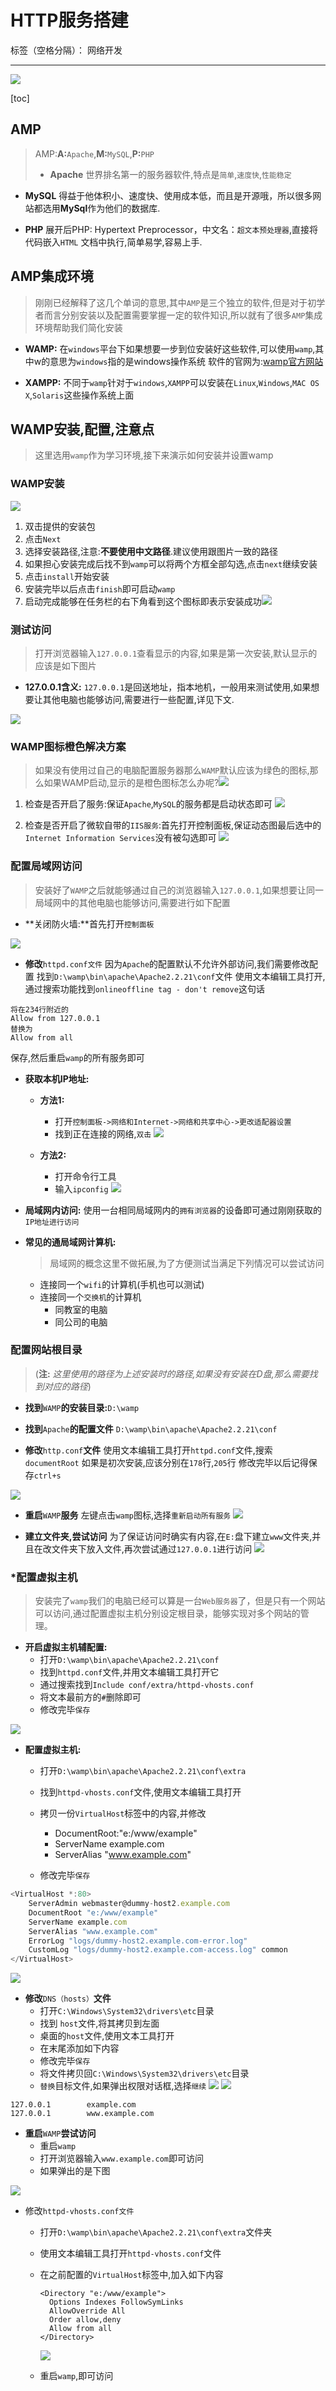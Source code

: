 # HTTP服务搭建

标签（空格分隔）： 网络开发

---

![](http://static.zybuluo.com/antumuFish/su9afswfn50b3qls3gekafqk/desk.jpg)

\[toc\]

## AMP

> AMP:**A:**`Apache`,**M:**`MySQL`,**P:**`PHP`
> 
> * **Apache**
>   世界排名第一的服务器软件,特点是`简单`,`速度快`,`性能稳定`

* **MySQL**
  得益于他体积小、速度快、使用成本低，而且是开源哦，所以很多网站都选用**MySql**作为他们的数据库.

* **PHP**
  展开后PHP: Hypertext Preprocessor，中文名：`超文本预处理器`,直接将代码嵌入`HTML` 文档中执行,简单易学,容易上手.


## AMP集成环境

> 刚刚已经解释了这几个单词的意思,其中`AMP`是三个独立的软件,但是对于初学者而言分别安装以及配置需要掌握一定的软件知识,所以就有了很多`AMP`集成环境帮助我们简化安装

* **WAMP:**
  在`windows`平台下如果想要一步到位安装好这些软件,可以使用`wamp`,其中w的意思为`windows`指的是windows操作系统
  软件的官网为:[wamp官方网站](http://www.wampserver.com/en/)

* **XAMPP:**
  不同于`wamp`针对于`windows`,`XAMPP`可以安装在`Linux`,`Windows`,`MAC OS X`,`Solaris`这些操作系统上面


## WAMP安装,配置,注意点

> 这里选用`wamp`作为学习环境,接下来演示如何安装并设置wamp

### WAMP安装

![](http://static.zybuluo.com/antumuFish/ahc7r09bv82114dm0yf2qegy/wampSteps.gif)
1. 双击提供的安装包
2. 点击`Next`
3. 选择安装路径,注意:**不要使用中文路径**.建议使用跟图片一致的路径
4. 如果担心安装完成后找不到`wamp`可以将两个方框全部勾选,点击`next`继续安装
5. 点击`install`开始安装
6. 安装完毕以后点击`finish`即可启动`wamp`
7. 启动完成能够在任务栏的右下角看到这个图标即表示安装成功![](http://static.zybuluo.com/antumuFish/y2vhy4kaazhtwdbmek359ldm/image_1alref1o416psincp5dqr1e9c4c.png)

### 测试访问

> 打开浏览器输入`127.0.0.1`查看显示的内容,如果是第一次安装,默认显示的应该是如下图片

* **127.0.0.1含义:**
  `127.0.0.1`是回送地址，指本地机，一般用来测试使用,如果想要让其他电脑也能够访问,需要进行一些配置,详见下文.

![](http://static.zybuluo.com/antumuFish/ll4988qkaignddg2okjhutjx/wamp08.png)

### WAMP图标橙色解决方案

> 如果没有使用过自己的电脑配置服务器那么`WAMP`默认应该为绿色的图标,那么如果WAMP启动,显示的是橙色图标怎么办呢?![](http://static.zybuluo.com/antumuFish/gwx0rgj5je8094xd2zc4lgmj/wamp07.png)

1. 检查是否开启了服务:保证`Apache`,`MySQL`的服务都是启动状态即可
  ![](http://static.zybuluo.com/antumuFish/gvs0tmp0i0563jq7otypeigj/wamptest.gif)

2. 检查是否开启了微软自带的`IIS服务`:首先打开控制面板,保证动态图最后选中的`Internet Information Services`没有被勾选即可
  ![](http://static.zybuluo.com/antumuFish/yjkqhvbqyanx3b52881kn7lg/closeIIS.gif)


### 配置局域网访问

> 安装好了`WAMP`之后就能够通过自己的浏览器输入`127.0.0.1`,如果想要让同一局域网中的其他电脑也能够访问,需要进行如下配置

* **关闭防火墙:**首先打开`控制面板`

![](http://static.zybuluo.com/antumuFish/i1xss4v50jel8v3w0ta8wvz4/closeDef.gif)

* **修改**`httpd.conf文件`
  因为`Apache`的配置默认不允许外部访问,我们需要修改配置
  找到`D:\wamp\bin\apache\Apache2.2.21\conf`文件
  使用文本编辑工具打开,通过搜索功能找到`onlineoffline tag - don't remove`这句话

```
将在234行附近的
Allow from 127.0.0.1
替换为
Allow from all

```

保存,然后重启`wamp`的所有服务即可

* **获取本机IP地址:**

  * **方法1:**

    * 打开`控制面板->网络和Internet->网络和共享中心->更改适配器设置`
    * 找到正在连接的网络,`双击`
      ![](http://static.zybuluo.com/antumuFish/c1z38r6wb2hsm6j1ernga3fl/getIp01.gif)

  * **方法2:**

    * 打开命令行工具
    * 输入`ipconfig`
      ![](http://static.zybuluo.com/antumuFish/k9b8jdj3e7n2idyeamgu8z8g/getIp02.gif)



* **局域网内访问:**
  使用一台相同局域网内的`拥有浏览器`的设备即可通过刚刚获取的`IP地址进行访问`

* **常见的通局域网计算机:**

  > 局域网的概念这里不做拓展,为了方便测试当满足下列情况可以尝试访问

  * 连接同一个`wifi`的计算机\(手机也可以测试\)
  * 连接同一个`交换机`的计算机
    * 同教室的电脑
    * 同公司的电脑



### 配置网站根目录

> \(**注:** _这里使用的路径为上述安装时的路径,如果没有安装在D盘,那么需要找到对应的路径_\)

* **找到**`WAMP`**的安装目录:**`D:\wamp`

* **找到**`Apache`**的配置文件**
  `D:\wamp\bin\apache\Apache2.2.21\conf`

* **修改**`http.conf`**文件**
  使用文本编辑工具打开`httpd.conf`文件,搜索`documentRoot`
  如果是初次安装,应该分别在`178`行,`205`行
  修改完毕以后记得保存`ctrl+s`


![](http://static.zybuluo.com/antumuFish/fybojfaavamtu3rapwu0dvqr/documentRoot.gif)

* **重启**`WAMP`**服务**
  左键点击`wamp`图标,选择`重新启动所有服务`
  ![](http://static.zybuluo.com/antumuFish/pcfudtnuh7s0pt226f96kal5/restWamp.gif)

* **建立文件夹,尝试访问**
  为了保证访问时确实有内容,在`E:`盘下建立`www`文件夹,并且在改文件夹下放入文件,再次尝试通过`127.0.0.1`进行访问
  ![](http://static.zybuluo.com/antumuFish/eko70jme9shij0zs2418gmiq/visitWWW.gif)


### \*配置虚拟主机

> 安装完了`wamp`我们的电脑已经可以算是一台`Web服务器`了，但是只有一个网站可以访问,通过配置虚拟主机分别设定根目录，能够实现对多个网站的管理。

* **开启虚拟主机辅配置:**
  * 打开`D:\wamp\bin\apache\Apache2.2.21\conf`
  * 找到`httpd.conf`文件,并用文本编辑工具打开它
  * 通过搜索找到`Include conf/extra/httpd-vhosts.conf`
  * 将文本最前方的`#`删除即可
  * 修改完毕`保存`


![](http://static.zybuluo.com/antumuFish/0q5pjakp1rkdwuvpyc949yku/openVirtual.gif)

* **配置虚拟主机:**

  * 打开`D:\wamp\bin\apache\Apache2.2.21\conf\extra`
  * 找到`httpd-vhosts.conf`文件,使用文本编辑工具打开
  * 拷贝一份`VirtualHost`标签中的内容,并修改

    * DocumentRoot:"e:\/www\/example"
    * ServerName example.com
    * ServerAlias "www.example.com"

  * 修改完毕`保存`



```js
<VirtualHost *:80>
    ServerAdmin webmaster@dummy-host2.example.com
    DocumentRoot "e:/www/example"
    ServerName example.com
    ServerAlias "www.example.com"
    ErrorLog "logs/dummy-host2.example.com-error.log"
    CustomLog "logs/dummy-host2.example.com-access.log" common
</VirtualHost>
```

![](http://static.zybuluo.com/antumuFish/wzezritokh11wzdqcat5slc9/addVirtutal.gif)

* **修改**`DNS（hosts）`**文件**
  * 打开`C:\Windows\System32\drivers\etc`目录
  * 找到 `host`文件,将其拷贝到左面
  * 桌面的`host`文件,使用文本工具打开
  * 在末尾添加如下内容
  * 修改完毕`保存`
  * 将文件拷贝回`C:\Windows\System32\drivers\etc`目录
  * `替换`目标文件,如果弹出权限对话框,选择`继续`
    ![](http://static.zybuluo.com/antumuFish/9ns31yo44hukjsqr0awwc64i/image_1alrlnmp3dt01p4f199c11hn1oojae.png)
    ![](http://static.zybuluo.com/antumuFish/49ubidlfxwkzw2fu36po4zct/image_1alrloiso1ht6tipppbdo9e20ar.png)


```
127.0.0.1        example.com
127.0.0.1        www.example.com

```

* **重启**`WAMP`**尝试访问**
  * 重启`wamp`
  * 打开浏览器输入`www.example.com`即可访问
  * 如果弹出的是下图


![](http://static.zybuluo.com/antumuFish/ic30o2x9ofmqwbzyn8oixz0m/image_1alrlrfp91acmn1u1hac1a0716dnb8.png)

* 修改`httpd-vhosts.conf文件`

  * 打开`D:\wamp\bin\apache\Apache2.2.21\conf\extra`文件夹
  * 使用文本编辑工具打开`httpd-vhosts.conf`文件
  * 在之前配置的`VirtualHost`标签中,加入如下内容

    ```
    <Directory "e:/www/example">
      Options Indexes FollowSymLinks
      AllowOverride All
      Order allow,deny
      Allow from all
    </Directory>
    ```

    ![](http://static.zybuluo.com/antumuFish/6dackvzj1y808tpjz0bpk0hh/image_1alrm1h9q1i341kt21e9a135i16eqbl.png)

  * 重启`wamp`,即可访问



